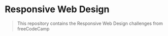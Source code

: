 # Responsive Web Design
> This repository contains the Responsive Web Design challenges from freeCodeCamp
